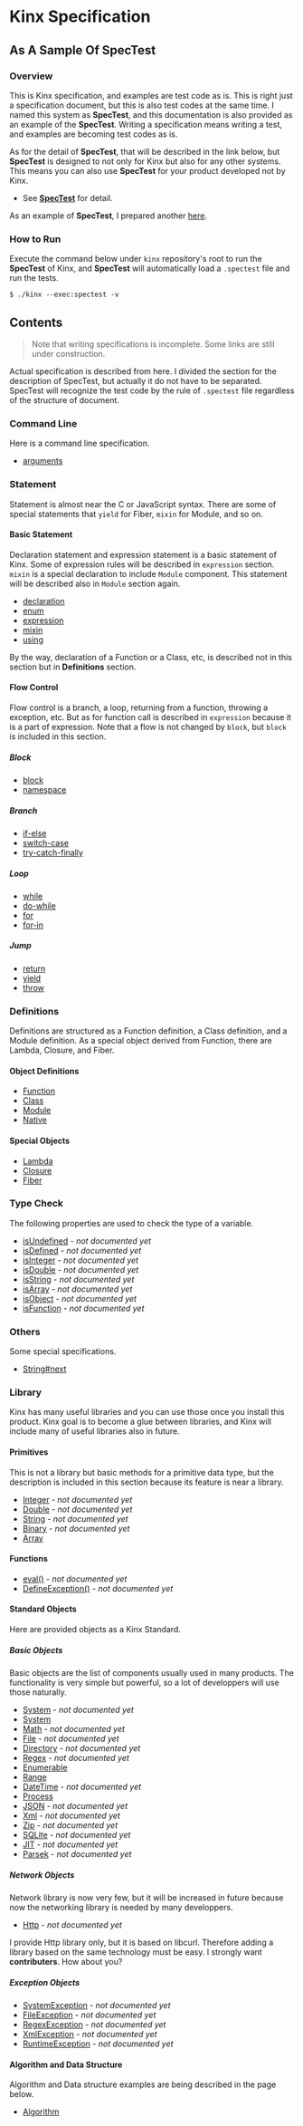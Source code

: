 
# Kinx Specification

## As A Sample Of SpecTest

### Overview

This is Kinx specification, and examples are test code as is.
This is right just a specification document, but this is also test codes at the same time.
I named this system as **SpecTest**, and this documentation is also provided as an example of the **SpecTest**.
Writing a specification means writing a test, and examples are becoming test codes as is.

As for the detail of **SpecTest**, that will be described in the link below,
but **SpecTest** is designed to not only for Kinx but also for any other systems.
This means you can also use **SpecTest** for your product developed not by Kinx.

*   See **[SpecTest](spectest/README.md)** for detail.

As an example of **SpecTest**, I prepared another [here](../benchmark/README.md).

### How to Run

Execute the command below under `kinx` repository's root to run the **SpecTest** of Kinx,
and **SpecTest** will automatically load a `.spectest` file and run the tests.

```
$ ./kinx --exec:spectest -v
```

## Contents

> Note that writing specifications is incomplete. Some links are still under construction.

Actual specification is described from here.
I divided the section for the description of SpecTest, but actually it do not have to be separated.
SpecTest will recognize the test code by the rule of `.spectest` file regardless of the structure of document.

### Command Line

Here is a command line specification.

*   [arguments](command/arguments.md)

### Statement

Statement is almost near the C or JavaScript syntax.
There are some of special statements that `yield` for Fiber, `mixin` for Module, and so on.

#### Basic Statement

Declaration statement and expression statement is a basic statement of Kinx.
Some of expression rules will be described in `expression` section.
`mixin` is a special declaration to include `Module` component.
This statement will be described also in `Module` section again.

*   [declaration](statement/declaration.md)
*   [enum](statement/enum.md)
*   [expression](statement/expression.md)
*   [mixin](statement/mixin.md)
*   [using](statement/using.md)

By the way, declaration of a Function or a Class, etc,
is described not in this section but in **Definitions** section.

#### Flow Control

Flow control is a branch, a loop, returning from a function, throwing a exception, etc.
But as for function call is described in `expression` because it is a part of expression.
Note that a flow is not changed by `block`, but `block` is included in this section.

##### Block

*   [block](statement/block.md)
*   [namespace](statement/namespace.md)

##### Branch

*   [if-else](statement/if_else.md)
*   [switch-case](statement/switch_case.md)
*   [try-catch-finally](statement/try_catch_finally.md)

##### Loop

*   [while](statement/while.md)
*   [do-while](statement/do_while.md)
*   [for](statement/for.md)
*   [for-in](statement/for_in.md)

##### Jump

*   [return](statement/return.md)
*   [yield](statement/yield.md)
*   [throw](statement/throw.md)

### Definitions

Definitions are structured as a Function definition, a Class definition, and a Module definition.
As a special object derived from Function, there are Lambda, Closure, and Fiber.

#### Object Definitions

*   [Function](definition/function.md)
*   [Class](definition/class.md)
*   [Module](definition/module.md)
*   [Native](definition/native.md)

#### Special Objects

*   [Lambda](definition/lambda.md)
*   [Closure](definition/closure.md)
*   [Fiber](definition/fiber.md)

### Type Check

The following properties are used to check the type of a variable.

*   [isUndefined](typecheck/is_undefined.md) - *not documented yet*
*   [isDefined](typecheck/is_defined.md) - *not documented yet*
*   [isInteger](typecheck/is_integer.md) - *not documented yet*
*   [isDouble](typecheck/is_double.md) - *not documented yet*
*   [isString](typecheck/is_string.md) - *not documented yet*
*   [isArray](typecheck/is_array.md) - *not documented yet*
*   [isObject](typecheck/is_object.md) - *not documented yet*
*   [isFunction](typecheck/is_function.md) - *not documented yet*

### Others

Some special specifications.

*   [String#next](others/string_next.md)

### Library

Kinx has many useful libraries and you can use those once you install this product.
Kinx goal is to become a glue between libraries, and Kinx will include many of useful libraries also in future.

#### Primitives

This is not a library but basic methods for a primitive data type,
but the description is included in this section because its feature is near a library.

*   [Integer](lib/primitive/integer.md) - *not documented yet*
*   [Double](lib/primitive/double.md) - *not documented yet*
*   [String](lib/primitive/string.md) - *not documented yet*
*   [Binary](lib/primitive/binary.md) - *not documented yet*
*   [Array](lib/primitive/array.md)

#### Functions

*   [eval()](lib/function/eval.md) - *not documented yet*
*   [DefineException()](lib/function/define_exception.md) - *not documented yet*

#### Standard Objects

Here are provided objects as a Kinx Standard.

##### Basic Objects

Basic objects are the list of components usually used in many products.
The functionality is very simple but powerful, so a lot of developpers will use those naturally.

*   [System](lib/basic/system.md) - *not documented yet*
*   [System](lib/basic/iconv.md)
*   [Math](lib/basic/math.md) - *not documented yet*
*   [File](lib/basic/file.md) - *not documented yet*
*   [Directory](lib/basic/directory.md) - *not documented yet*
*   [Regex](lib/basic/regex.md) - *not documented yet*
*   [Enumerable](lib/basic/enumerable.md)
*   [Range](lib/basic/range.md)
*   [DateTime](lib/basic/datetime.md) - *not documented yet*
*   [Process](lib/basic/process.md)
*   [JSON](lib/basic/json.md) - *not documented yet*
*   [Xml](lib/basic/xml.md) - *not documented yet*
*   [Zip](lib/basic/zip.md) - *not documented yet*
*   [SQLite](lib/basic/sqlite.md) - *not documented yet*
*   [JIT](lib/basic/jit.md) - *not documented yet*
*   [Parsek](lib/basic/parsek.md) - *not documented yet*

##### Network Objects

Network library is now very few, but it will be increased in future
because now the networking library is needed by many developpers.

*   [Http](lib/net/http.md) - *not documented yet*

I provide Http library only, but it is based on libcurl.
Therefore adding a library based on the same technology must be easy.
I strongly want **contributers**. How about you?

##### Exception Objects

*   [SystemException](lib/exception/system.md) - *not documented yet*
*   [FileException](lib/exception/file.md) - *not documented yet*
*   [RegexException](lib/exception/regex.md) - *not documented yet*
*   [XmlException](lib/exception/xml.md) - *not documented yet*
*   [RuntimeException](lib/exception/runtime.md) - *not documented yet*

#### Algorithm and Data Structure

Algorithm and Data structure examples are being described in the page below.

*   [Algorithm](algorithm/README.md)
